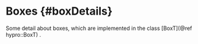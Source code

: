 # Boxes {#boxDetails}

Some detail about boxes, which are implemented in the class [BoxT](@ref hypro::BoxT) .

